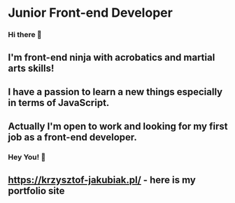 # Junior Front-end Developer

### Hi there 👋

## I'm front-end ninja with acrobatics and martial arts skills! 
## I have a passion to learn a new things especially in terms of JavaScript.
## Actually I'm open to work and looking for my first job as a front-end developer.

### Hey You! 👋
## https://krzysztof-jakubiak.pl/ - here is my portfolio site


<!--
**kj-ninja/kj-ninja** is a ✨ _special_ ✨ repository because its `README.md` (this file) appears on your GitHub profile.

Here are some ideas to get you started:

- 🔭 I’m currently working on ...
- 🌱 I’m currently learning ...
- 👯 I’m looking to collaborate on ...
- 🤔 I’m looking for help with ...
- 💬 Ask me about ...
- 📫 How to reach me: ...
- 😄 Pronouns: ...
- ⚡ Fun fact: ...
-->
